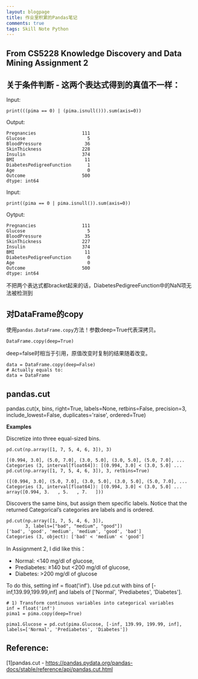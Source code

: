 ```yaml
---
layout: blogpage
title: 作业里积累的Pandas笔记
comments: true
tags: Skill Note Python
---
```


## From CS5228 Knowledge Discovery and Data Mining Assignment 2 ##

## 关于条件判断 - 这两个表达式得到的真值不一样： ##

Input:

	print(((pima == 0) | (pima.isnull())).sum(axis=0))

Output:

	Pregnancies                 111
	Glucose                       5
	BloodPressure                36
	SkinThickness               228
	Insulin                     374
	BMI                          11
	DiabetesPedigreeFunction      1
	Age                           0
	Outcome                     500
	dtype: int64

Input:

	print((pima == 0 | pima.isnull()).sum(axis=0))

Oytput:

	Pregnancies                 111
	Glucose                       5
	BloodPressure                35
	SkinThickness               227
	Insulin                     374
	BMI                          11
	DiabetesPedigreeFunction      0
	Age                           0
	Outcome                     500
	dtype: int64

不把两个表达式都bracket起来的话，DiabetesPedigreeFunction中的NaN项无法被检测到


## 对DataFrame的copy ##

使用`pandas.DataFrame.copy`方法！参数deep=True代表深拷贝。

	DataFrame.copy(deep=True)

deep=false时相当于引用，原值改变时复制的结果随着改变。

	data = DataFrame.copy(deep=False)
	# Actually equals to:
	data = DataFrame


## pandas.cut ##

pandas.cut(x, bins, right=True, labels=None, retbins=False, precision=3, include_lowest=False, duplicates='raise', ordered=True)


**Examples**

Discretize into three equal-sized bins.

	pd.cut(np.array([1, 7, 5, 4, 6, 3]), 3)
	
	[(0.994, 3.0], (5.0, 7.0], (3.0, 5.0], (3.0, 5.0], (5.0, 7.0], ...
	Categories (3, interval[float64]): [(0.994, 3.0] < (3.0, 5.0] ...
	pd.cut(np.array([1, 7, 5, 4, 6, 3]), 3, retbins=True)
	
	([(0.994, 3.0], (5.0, 7.0], (3.0, 5.0], (3.0, 5.0], (5.0, 7.0], ...
	Categories (3, interval[float64]): [(0.994, 3.0] < (3.0, 5.0] ...
	array([0.994, 3.   , 5.   , 7.   ]))

Discovers the same bins, but assign them specific labels. Notice that the returned Categorical’s categories are labels and is ordered.
	
	pd.cut(np.array([1, 7, 5, 4, 6, 3]),
	       3, labels=["bad", "medium", "good"])
	['bad', 'good', 'medium', 'medium', 'good', 'bad']
	Categories (3, object): ['bad' < 'medium' < 'good']


In Assignment 2, I did like this：

- Normal:  <140 mg/dl of glucose,
- Prediabetes:  ≥140  but  <200 mg/dl of glucose,
- Diabetes:  >200 mg/dl of glucose

To do this, setting inf = float('inf'). Use pd.cut with bins of [-inf,139.99,199.99,inf] and labels of ['Normal', 'Prediabetes', 'Diabetes'].

	# 1) Transform continuous variables into categorical variables
	inf = float('inf')
	pima1 = pima.copy(deep=True)
	
	pima1.Glucose = pd.cut(pima.Glucose, [-inf, 139.99, 199.99, inf], labels=['Normal', 'Prediabetes', 'Diabetes'])

Reference:
----------
[1]pandas.cut - https://pandas.pydata.org/pandas-docs/stable/reference/api/pandas.cut.html